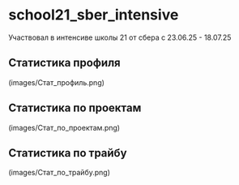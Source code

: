 # school21_sber_intensive
Участвовал в интенсиве школы 21 от сбера с 23.06.25 - 18.07.25
## Статистика профиля
(images/Стат_профиль.png)
## Статистика по проектам
(images/Стат_по_проектам.png)
## Статистика по трайбу
(images/Стат_по_трайбу.png)
